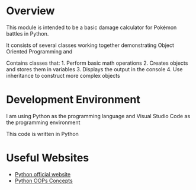 # Overview

This module is intended to be a basic damage calculator for Pokémon battles in Python.

It consists of several classes working together demonstrating Object Oriented Programming and 

Contains classes that: 
    1. Perform basic math operations
    2. Creates objects and stores them in variables
    3. Displays the output in the console
    4. Use inheritance to construct more complex objects


# Development Environment

I am using Python as the programming language and Visual Studio Code as the programming environment

This code is written in Python


# Useful Websites

* [Python official website](https://www.python.org/)
* [Python OOPs Concepts](https://www.geeksforgeeks.org/python-oops-concepts/)
